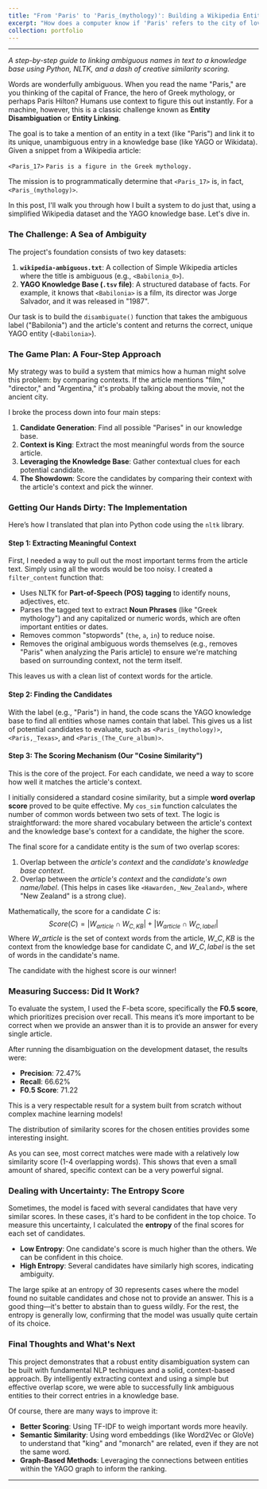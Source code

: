 ```yaml
---
title: "From 'Paris' to 'Paris_(mythology)': Building a Wikipedia Entity Disambiguator from Scratch"
excerpt: "How does a computer know if 'Paris' refers to the city of love or the hero of Greek mythology? The answer is context. This post is a step-by-step guide on building an Entity Disambiguation system from scratch in Python. Dive in to see how we can teach a machine to read between the lines by extracting meaningful context with NLTK, leveraging a knowledge base like YAGO, and implementing a simple yet powerful scoring model to resolve ambiguity in text."
collection: portfolio
---
```


-----

*A step-by-step guide to linking ambiguous names in text to a knowledge base using Python, NLTK, and a dash of creative similarity scoring.*

Words are wonderfully ambiguous. When you read the name "Paris," are you thinking of the capital of France, the hero of Greek mythology, or perhaps Paris Hilton? Humans use context to figure this out instantly. For a machine, however, this is a classic challenge known as **Entity Disambiguation** or **Entity Linking**.

The goal is to take a mention of an entity in a text (like "Paris") and link it to its unique, unambiguous entry in a knowledge base (like YAGO or Wikidata). Given a snippet from a Wikipedia article:

`<Paris_17>`
`Paris is a figure in the Greek mythology.`

The mission is to programmatically determine that `<Paris_17>` is, in fact, `<Paris_(mythology)>`.

In this post, I'll walk you through how I built a system to do just that, using a simplified Wikipedia dataset and the YAGO knowledge base. Let's dive in.

### The Challenge: A Sea of Ambiguity

The project's foundation consists of two key datasets:

1.  **`wikipedia-ambiguous.txt`**: A collection of Simple Wikipedia articles where the title is ambiguous (e.g., `<Babilonia_0>`).
2.  **YAGO Knowledge Base (`.tsv` file)**: A structured database of facts. For example, it knows that `<Babilonia>` is a film, its director was Jorge Salvador, and it was released in "1987".

Our task is to build the `disambiguate()` function that takes the ambiguous label ("Babilonia") and the article's content and returns the correct, unique YAGO entity (`<Babilonia>`).

### The Game Plan: A Four-Step Approach

My strategy was to build a system that mimics how a human might solve this problem: by comparing contexts. If the article mentions "film," "director," and "Argentina," it's probably talking about the movie, not the ancient city.

I broke the process down into four main steps:

1.  **Candidate Generation**: Find all possible "Parises" in our knowledge base.
2.  **Context is King**: Extract the most meaningful words from the source article.
3.  **Leveraging the Knowledge Base**: Gather contextual clues for each potential candidate.
4.  **The Showdown**: Score the candidates by comparing their context with the article's context and pick the winner.

### Getting Our Hands Dirty: The Implementation

Here’s how I translated that plan into Python code using the `nltk` library.

#### **Step 1: Extracting Meaningful Context**

First, I needed a way to pull out the most important terms from the article text. Simply using all the words would be too noisy. I created a `filter_content` function that:

  * Uses NLTK for **Part-of-Speech (POS) tagging** to identify nouns, adjectives, etc.
  * Parses the tagged text to extract **Noun Phrases** (like "Greek mythology") and any capitalized or numeric words, which are often important entities or dates.
  * Removes common "stopwords" (`the`, `a`, `in`) to reduce noise.
  * Removes the original ambiguous words themselves (e.g., removes "Paris" when analyzing the Paris article) to ensure we're matching based on surrounding context, not the term itself.

This leaves us with a clean list of context words for the article.

#### **Step 2: Finding the Candidates**

With the label (e.g., "Paris") in hand, the code scans the YAGO knowledge base to find all entities whose names contain that label. This gives us a list of potential candidates to evaluate, such as `<Paris_(mythology)>`, `<Paris,_Texas>`, and `<Paris_(The_Cure_album)>`.

#### **Step 3: The Scoring Mechanism (Our "Cosine Similarity")**

This is the core of the project. For each candidate, we need a way to score how well it matches the article's context.

I initially considered a standard cosine similarity, but a simple **word overlap score** proved to be quite effective. My `cos_sim` function calculates the number of common words between two sets of text. The logic is straightforward: the more shared vocabulary between the article's context and the knowledge base's context for a candidate, the higher the score.

The final score for a candidate entity is the sum of two overlap scores:

1.  Overlap between the *article's context* and the *candidate's knowledge base context*.
2.  Overlap between the *article's context* and the *candidate's own name/label*. (This helps in cases like `<Hawarden,_New_Zealand>`, where "New Zealand" is a strong clue).

Mathematically, the score for a candidate $C$ is:
$$Score(C) = |W_{article} \cap W_{C, KB}| + |W_{article} \cap W_{C, label}|$$
Where $W\_{article}$ is the set of context words from the article, $W\_{C, KB}$ is the context from the knowledge base for candidate C, and $W\_{C, label}$ is the set of words in the candidate's name.

The candidate with the highest score is our winner\!

### Measuring Success: Did It Work?

To evaluate the system, I used the F-beta score, specifically the **F0.5 score**, which prioritizes precision over recall. This means it’s more important to be correct when we provide an answer than it is to provide an answer for every single article.

After running the disambiguation on the development dataset, the results were:

  * **Precision**: 72.47%
  * **Recall**: 66.62%
  * **F0.5 Score**: 71.22

This is a very respectable result for a system built from scratch without complex machine learning models\!

The distribution of similarity scores for the chosen entities provides some interesting insight.

As you can see, most correct matches were made with a relatively low similarity score (1-4 overlapping words). This shows that even a small amount of shared, specific context can be a very powerful signal.

### Dealing with Uncertainty: The Entropy Score

Sometimes, the model is faced with several candidates that have very similar scores. In these cases, it's hard to be confident in the top choice. To measure this uncertainty, I calculated the **entropy** of the final scores for each set of candidates.

  * **Low Entropy**: One candidate's score is much higher than the others. We can be confident in this choice.
  * **High Entropy**: Several candidates have similarly high scores, indicating ambiguity.

The large spike at an entropy of 30 represents cases where the model found no suitable candidates and chose not to provide an answer. This is a good thing—it's better to abstain than to guess wildly. For the rest, the entropy is generally low, confirming that the model was usually quite certain of its choice.

### Final Thoughts and What's Next

This project demonstrates that a robust entity disambiguation system can be built with fundamental NLP techniques and a solid, context-based approach. By intelligently extracting context and using a simple but effective overlap score, we were able to successfully link ambiguous entities to their correct entries in a knowledge base.

Of course, there are many ways to improve it:

  * **Better Scoring**: Using TF-IDF to weigh important words more heavily.
  * **Semantic Similarity**: Using word embeddings (like Word2Vec or GloVe) to understand that "king" and "monarch" are related, even if they are not the same word.
  * **Graph-Based Methods**: Leveraging the connections between entities within the YAGO graph to inform the ranking.

-----

